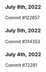 ### July 8th, 2022

Commit #122657

### July 5th, 2022

Commit #314353


### July 4th, 2022

Commit #72281
